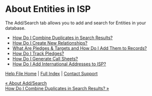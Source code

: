  About Entities in ISP
==========

The Add/Search tab allows you to add and search for Entities in your database. 

* [How Do I Combine Duplicates in Search Results?](https://ispolitical.com/How-Do-I-Combine-Duplicates-in-Search-Results)
* [How Do I Create New Relationships?](https://ispolitical.com/How-Do-I-Create-New-Relationships)
* [What Are Pledges & Targets and How Do I Add Them to Records?](https://ispolitical.com/About-Pledges-Targets-and-How-to-Add-Them-to-Records)
* [How Do I Track Pledges?](https://ispolitical.com/Adding-and-Tracking-Pledges)
* [How Do I Generate Call Sheets?](https://ispolitical.com/How-Do-I-Generate-Call-Sheets)
* [How Do I Add International Addresses to ISP?](https://ispolitical.com/How-Do-I-Add-International-Addresses-to-ISP)

[Help File Home](/help/) | [Full Index](/Help-File-Directory/) | [Contact Support](mailto:support@ISPolitical.com)

[« About Add/Search](/About-Add-Search)  
[How Do I Combine Duplicates in Search Results? »](/How-Do-I-Combine-Duplicates-in-Search-Results)